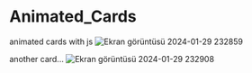 # Animated_Cards
 animated cards with js
![Ekran görüntüsü 2024-01-29 232859](https://github.com/Umitt96/Animated_Cards/assets/55894059/9e63d485-146f-4dce-b7fc-39a90e19c875)


another card...
![Ekran görüntüsü 2024-01-29 232908](https://github.com/Umitt96/Animated_Cards/assets/55894059/6f8fba9c-0c84-45d1-b7a7-e5a1bcab7e3b)
